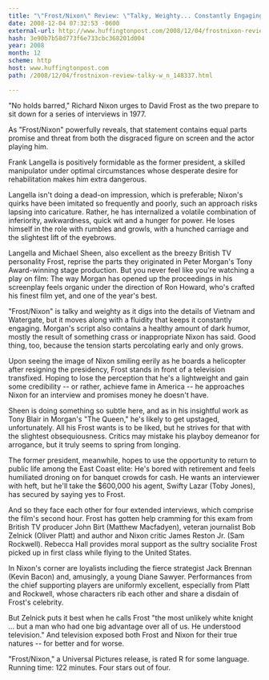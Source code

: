 ```yaml
---
title: "\"Frost/Nixon\" Review: \"Talky, Weighty... Constantly Engaging\""
date: 2008-12-04 07:32:53 -0600
external-url: http://www.huffingtonpost.com/2008/12/04/frostnixon-review-talky-w_n_148337.html
hash: 3e90b7b58d773f6e733cbc368201d004
year: 2008
month: 12
scheme: http
host: www.huffingtonpost.com
path: /2008/12/04/frostnixon-review-talky-w_n_148337.html

---
```


"No holds barred," Richard Nixon urges to David Frost as the two prepare to sit down for a series of interviews in 1977.


As "Frost/Nixon" powerfully reveals, that statement contains equal parts promise and threat from both the disgraced figure on screen and the actor playing him.


Frank Langella is positively formidable as the former president, a skilled manipulator under optimal circumstances whose desperate desire for rehabilitation makes him extra dangerous.


Langella isn't doing a dead-on impression, which is preferable; Nixon's quirks have been imitated so frequently and poorly, such an approach risks lapsing into caricature. Rather, he has internalized a volatile combination of inferiority, awkwardness, quick wit and a hunger for power. He loses himself in the role with rumbles and growls, with a hunched carriage and the slightest lift of the eyebrows.


Langella and Michael Sheen, also excellent as the breezy British TV personality Frost, reprise the parts they originated in Peter Morgan's Tony Award-winning stage production. But you never feel like you're watching a play on film: The way Morgan has opened up the proceedings in his screenplay feels organic under the direction of Ron Howard, who's crafted his finest film yet, and one of the year's best.


"Frost/Nixon" is talky and weighty as it digs into the details of Vietnam and Watergate, but it moves along with a fluidity that keeps it constantly engaging. Morgan's script also contains a healthy amount of dark humor, mostly the result of something crass or inappropriate Nixon has said. Good thing, too, because the tension starts percolating early and only grows.


Upon seeing the image of Nixon smiling eerily as he boards a helicopter after resigning the presidency, Frost stands in front of a television transfixed. Hoping to lose the perception that he's a lightweight and gain some credibility -- or rather, achieve fame in America -- he approaches Nixon for an interview and promises money he doesn't have.


Sheen is doing something so subtle here, and as in his insightful work as Tony Blair in Morgan's "The Queen," he's likely to get upstaged, unfortunately. All his Frost wants is to be liked, but he strives for that with the slightest obsequiousness. Critics may mistake his playboy demeanor for arrogance, but it truly seems to spring from longing.


The former president, meanwhile, hopes to use the opportunity to return to public life among the East Coast elite: He's bored with retirement and feels humiliated droning on for banquet crowds for cash. He wants an interviewer with heft, but he'll take the $600,000 his agent, Swifty Lazar (Toby Jones), has secured by saying yes to Frost.


And so they face each other for four extended interviews, which comprise the film's second hour. Frost has gotten help cramming for this exam from British TV producer John Birt (Matthew Macfadyen), veteran journalist Bob Zelnick (Oliver Platt) and author and Nixon critic James Reston Jr. (Sam Rockwell). Rebecca Hall provides moral support as the sultry socialite Frost picked up in first class while flying to the United States.


In Nixon's corner are loyalists including the fierce strategist Jack Brennan (Kevin Bacon) and, amusingly, a young Diane Sawyer. Performances from the chief supporting players are uniformly excellent, especially from Platt and Rockwell, whose characters rib each other and share a disdain of Frost's celebrity.


But Zelnick puts it best when he calls Frost "the most unlikely white knight ... but a man who had one big advantage over all of us. He understood television." And television exposed both Frost and Nixon for their true natures -- for better and for worse.


"Frost/Nixon," a Universal Pictures release, is rated R for some language. Running time: 122 minutes. Four stars out of four.

  
  
  
  



